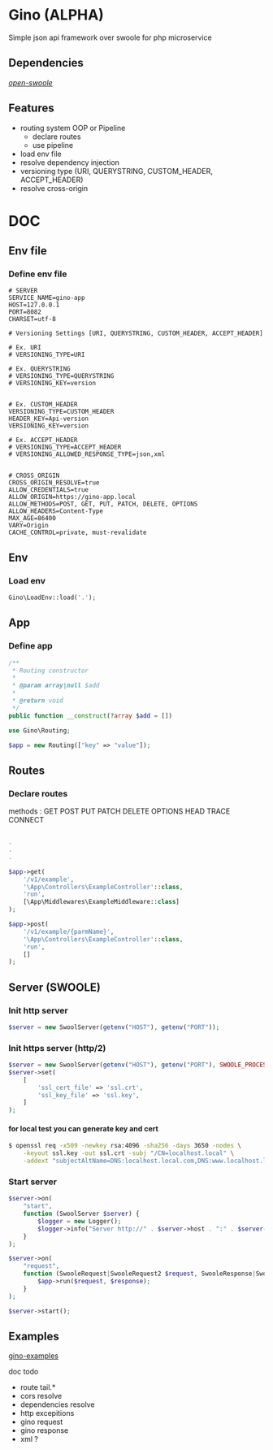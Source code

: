 # Gino (ALPHA)
Simple json api framework over swoole for php microservice

## Dependencies
*[open-swoole](https://openswoole.com/)*

## Features
* routing system OOP or Pipeline
    * declare routes
    * use pipeline
* load env file
* resolve dependency injection
* versioning type (URI, QUERYSTRING, CUSTOM_HEADER, ACCEPT_HEADER)
* resolve cross-origin

# DOC
## Env file
### Define env file

```
# SERVER
SERVICE_NAME=gino-app
HOST=127.0.0.1
PORT=8082
CHARSET=utf-8

# Versioning Settings [URI, QUERYSTRING, CUSTOM_HEADER, ACCEPT_HEADER]

# Ex. URI
# VERSIONING_TYPE=URI

# Ex. QUERYSTRING
# VERSIONING_TYPE=QUERYSTRING
# VERSIONING_KEY=version


# Ex. CUSTOM_HEADER
VERSIONING_TYPE=CUSTOM_HEADER
HEADER_KEY=Api-version
VERSIONING_KEY=version

# Ex. ACCEPT_HEADER
# VERSIONING_TYPE=ACCEPT_HEADER
# VERSIONING_ALLOWED_RESPONSE_TYPE=json,xml


# CROSS_ORIGIN
CROSS_ORIGIN_RESOLVE=true
ALLOW_CREDENTIALS=true
ALLOW_ORIGIN=https://gino-app.local
ALLOW_METHODS=POST, GET, PUT, PATCH, DELETE, OPTIONS
ALLOW_HEADERS=Content-Type
MAX_AGE=86400
VARY=Origin
CACHE_CONTROL=private, must-revalidate
```
## Env
### Load env

```php
Gino\LoadEnv::load('.');
```
## App
### Define app
```php
/**
 * Routing constructor
 *
 * @param array|null $add
 *
 * @return void
 */
public function __construct(?array $add = [])
```

```php
use Gino\Routing;

$app = new Routing(["key" => "value"]);
```
## Routes
### Declare routes
methods : GET POST PUT PATCH DELETE OPTIONS HEAD TRACE CONNECT
```php

.
.
.

$app->get(
    '/v1/example',
    '\App\Controllers\ExampleController'::class,
    'run',
    [\App\Middlewares\ExampleMiddleware::class]
);

$app->post(
    '/v1/example/{parmName}',
    '\App\Controllers\ExampleController'::class,
    'run',
    []
);

```

## Server (SWOOLE)
### Init http server
```php
$server = new SwoolServer(getenv("HOST"), getenv("PORT"));
```

### Init https server (http/2)
```php
$server = new SwoolServer(getenv("HOST"), getenv("PORT"), SWOOLE_PROCESS, SWOOLE_SOCK_TCP | SWOOLE_SSL);
$server->set(
    [
        'ssl_cert_file' => 'ssl.crt',
        'ssl_key_file' => 'ssl.key',
    ]
);
```
#### for local test you can generate key and cert
```bash
$ openssl req -x509 -newkey rsa:4096 -sha256 -days 3650 -nodes \
    -keyout ssl.key -out ssl.crt -subj "/CN=localhost.local" \
    -addext "subjectAltName=DNS:localhost.local.com,DNS:www.localhost.local,IP:127.0.0.1"
```

### Start server
```php
$server->on(
    "start",
    function (SwoolServer $server) {
        $logger = new Logger();
        $logger->info("Server http://" . $server->host . ":" . $server->port);
    }
);

$server->on(
    "request",
    function (SwooleRequest|SwooleRequest2 $request, SwooleResponse|SwooleResponse2 $response) use ($app) {
        $app->run($request, $response);
    }
);

$server->start();
```

## Examples

[gino-examples](https://github.com/RiccardoCurcio/gino-examples)

doc todo
- route tail.*
- cors resolve
- dependencies resolve
- http excepitions
- gino request
- gino response
- xml ?


